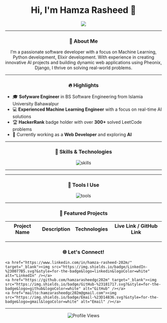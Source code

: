 <h1 align="center">Hi, I'm Hamza Rasheed 👋</h1>

<p align="center">
  <img src="https://readme-typing-svg.demolab.com?font=Fira+Code&weight=500&size=25&duration=3000&pause=1000&color=03C0FF&center=true&width=500&lines=Software+Engineer;Python+Developer;Elixer+Devolper;Always+learning+new+tech!">
</p>

---

<h3 align="center"> 🚀 About Me </h3>
<p align="center">
I’m a passionate software developer with a focus on Machine Learning, Python development, Elixir development. With experience in creating innovative AI projects and building dynamic web applications using Pheonix, Django, I thrive on solving real-world problems.
</p>

---

<h3 align="center"> 🔥 Highlights </h3>

- 🎓 **Sofyware Engineer** in BS Software Engineering from Islamia University Bahawalpur
- 💻 **Experienced Machine Learning Engineer** with a focus on real-time AI solutions
- 🏆 **HackerRank** badge holder with over **300+** solved LeetCode problems
- 🌱 Currently working as a **Web Developer** and exploring **AI**


---

<h3 align="center"> 🚀 Skills & Technologies </h3>
<p align="center">
  <img src="https://skillicons.dev/icons?i=python,django,html,css,tailwindcss,js,github,mysql,php,bootstrap,linux,vscode,git,elixer,pheonix" alt="skills" />
</p>

---




---

<h3 align="center"> 🔧 Tools I Use </h3>
<p align="center">
  <img src="https://skillicons.dev/icons?i=vscode,ai" alt="tools" />
</p>

---

<h3 align="center"> 🚀 Featured Projects </h3>

| Project Name | Description | Technologies | Live Link / GitHub Link |
|--------------|-------------|--------------|-------------------------|

---

<h3 align="center"> 🌐 Let's Connect! </h3>
<p align="center">

    <a href="https://www.linkedin.com/in/hamza-rasheed-202m/" target="_blank"><img src="https://img.shields.io/badge/LinkedIn-%230077B5.svg?&style=for-the-badge&logo=linkedin&logoColor=white" alt="LinkedIn" /></a>
    <a href="https://github.com/hamzarasheedgc202m" target="_blank"><img src="https://img.shields.io/badge/GitHub-%23181717.svg?&style=for-the-badge&logo=github&logoColor=white" alt="GitHub" /></a>
    <a href="mailto:hamzarasheedgc202m@gmail.com"><img src="https://img.shields.io/badge/Email-%23D14836.svg?&style=for-the-badge&logo=gmail&logoColor=white" alt="Email" /></a>
</p>

---

<p align="center">
  <img src="https://komarev.com/ghpvc/?username=hamzarasheedgc202m&color=blue&style=flat-square" alt="Profile Views" />
</p>

